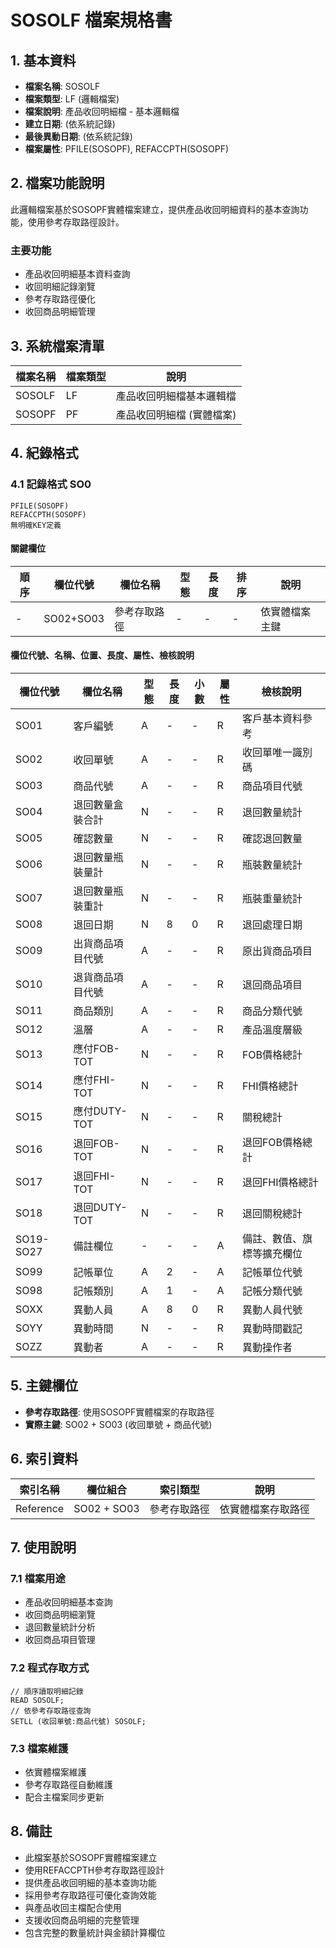 # SOSOLF 檔案規格書

## 1. 基本資料
- **檔案名稱**: SOSOLF
- **檔案類型**: LF (邏輯檔案)
- **檔案說明**: 產品收回明細檔 - 基本邏輯檔
- **建立日期**: (依系統記錄)
- **最後異動日期**: (依系統記錄)
- **檔案屬性**: PFILE(SOSOPF), REFACCPTH(SOSOPF)

## 2. 檔案功能說明
此邏輯檔案基於SOSOPF實體檔案建立，提供產品收回明細資料的基本查詢功能，使用參考存取路徑設計。

### 主要功能
- 產品收回明細基本資料查詢
- 收回明細記錄瀏覽
- 參考存取路徑優化
- 收回商品明細管理

## 3. 系統檔案清單
| 檔案名稱 | 檔案類型 | 說明 |
|----------|----------|------|
| SOSOLF | LF | 產品收回明細檔基本邏輯檔 |
| SOSOPF | PF | 產品收回明細檔 (實體檔案) |

## 4. 紀錄格式

### 4.1 記錄格式 SO0
```
PFILE(SOSOPF)
REFACCPTH(SOSOPF)
無明確KEY定義
```

#### 關鍵欄位
| 順序 | 欄位代號 | 欄位名稱 | 型態 | 長度 | 排序 | 說明 |
|------|----------|----------|------|------|------|------|
| - | SO02+SO03 | 參考存取路徑 | - | - | - | 依實體檔案主鍵 |

#### 欄位代號、名稱、位置、長度、屬性、檢核說明
| 欄位代號 | 欄位名稱 | 型態 | 長度 | 小數 | 屬性 | 檢核說明 |
|----------|----------|------|------|------|------|----------|
| SO01 | 客戶編號 | A | - | - | R | 客戶基本資料參考 |
| SO02 | 收回單號 | A | - | - | R | 收回單唯一識別碼 |
| SO03 | 商品代號 | A | - | - | R | 商品項目代號 |
| SO04 | 退回數量盒裝合計 | N | - | - | R | 退回數量統計 |
| SO05 | 確認數量 | N | - | - | R | 確認退回數量 |
| SO06 | 退回數量瓶裝量計 | N | - | - | R | 瓶裝數量統計 |
| SO07 | 退回數量瓶裝重計 | N | - | - | R | 瓶裝重量統計 |
| SO08 | 退回日期 | N | 8 | 0 | R | 退回處理日期 |
| SO09 | 出貨商品項目代號 | A | - | - | R | 原出貨商品項目 |
| SO10 | 退貨商品項目代號 | A | - | - | R | 退回商品項目 |
| SO11 | 商品類別 | A | - | - | R | 商品分類代號 |
| SO12 | 溫層 | A | - | - | R | 產品溫度層級 |
| SO13 | 應付FOB-TOT | N | - | - | R | FOB價格總計 |
| SO14 | 應付FHI-TOT | N | - | - | R | FHI價格總計 |
| SO15 | 應付DUTY-TOT | N | - | - | R | 關稅總計 |
| SO16 | 退回FOB-TOT | N | - | - | R | 退回FOB價格總計 |
| SO17 | 退回FHI-TOT | N | - | - | R | 退回FHI價格總計 |
| SO18 | 退回DUTY-TOT | N | - | - | R | 退回關稅總計 |
| SO19-SO27 | 備註欄位 | - | - | - | A | 備註、數值、旗標等擴充欄位 |
| SO99 | 記帳單位 | A | 2 | - | A | 記帳單位代號 |
| SO98 | 記帳類別 | A | 1 | - | A | 記帳分類代號 |
| SOXX | 異動人員 | A | 8 | 0 | R | 異動人員代號 |
| SOYY | 異動時間 | N | - | - | R | 異動時間戳記 |
| SOZZ | 異動者 | A | - | - | R | 異動操作者 |

## 5. 主鍵欄位
- **參考存取路徑**: 使用SOSOPF實體檔案的存取路徑
- **實際主鍵**: SO02 + SO03 (收回單號 + 商品代號)

## 6. 索引資料
| 索引名稱 | 欄位組合 | 索引類型 | 說明 |
|----------|----------|----------|------|
| Reference | SO02 + SO03 | 參考存取路徑 | 依實體檔案存取路徑 |

## 7. 使用說明

### 7.1 檔案用途
- 產品收回明細基本查詢
- 收回商品明細瀏覽
- 退回數量統計分析
- 收回商品項目管理

### 7.2 程式存取方式
```rpg
// 順序讀取明細記錄
READ SOSOLF;
// 依參考存取路徑查詢
SETLL (收回單號:商品代號) SOSOLF;
```

### 7.3 檔案維護
- 依實體檔案維護
- 參考存取路徑自動維護
- 配合主檔案同步更新

## 8. 備註
- 此檔案基於SOSOPF實體檔案建立
- 使用REFACCPTH參考存取路徑設計
- 提供產品收回明細的基本查詢功能
- 採用參考存取路徑可優化查詢效能
- 與產品收回主檔配合使用
- 支援收回商品明細的完整管理
- 包含完整的數量統計與金額計算欄位 
